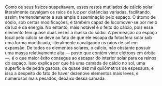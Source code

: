 ﻿Como os seus físicos suspeitavam, esses restos mutilados de cálcio solar literalmente cavalgam os raios de luz por distâncias variadas, facilitando, assim, tremendamente a sua ampla disseminação pelo espaço. O átomo de sódio, sob certas modificações, é também capaz de locomover-se por meio da luz e da energia. No entanto, mais notável é o feito do cálcio, pois esse elemento tem quase duas vezes a massa do sódio. A permeação do espaço local pelo cálcio se deve ao fato de que ele escapa da fotosfera solar sob uma forma modificada, literalmente cavalgando os raios de sol em expansão. De todos os elementos solares, o cálcio, não obstante possuir uma massa relativamente alta — posto que contém vinte elétrons em órbita —, é o que maior êxito consegue ao escapar do interior solar para os reinos do espaço. Isso explica por que há uma camada de cálcio no sol, uma superfície de pedra gasosa, de quase dez mil quilômetros de espessura; e isso a despeito do fato de haver dezenove elementos mais leves, e numerosos mais pesados, debaixo dessa camada.